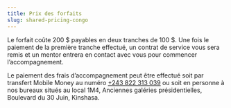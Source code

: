 ```yaml
---
title: Prix des forfaits
slug: shared-pricing-congo
---
```

Le forfait coûte 200 $ payables en deux tranches de 100 $. Une fois le paiement de la première tranche effectué, un contrat de service vous sera remis et un mentor entrera en contact avec vous pour commencer l’accompagnement.

Le paiement des frais d’accompagnement peut être effectué soit par transfert Mobile Money au numéro <a href="tel:+243-822-313-039">+243 822 313 039</a> ou soit en personne à nos bureaux situés au local 1M4, Anciennes galéries présidentielles, Boulevard du 30 Juin, Kinshasa.
